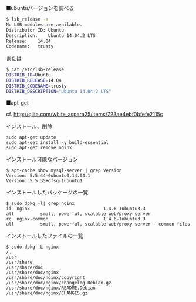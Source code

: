 
■ubuntuバージョンを調べる

```bash
$ lsb_release -a
No LSB modules are available.
Distributor ID:	Ubuntu
Description:	Ubuntu 14.04.2 LTS
Release:	14.04
Codename:	trusty
```

または

```bash
$ cat /etc/lsb-release
DISTRIB_ID=Ubuntu
DISTRIB_RELEASE=14.04
DISTRIB_CODENAME=trusty
DISTRIB_DESCRIPTION="Ubuntu 14.04.2 LTS"
```

■apt-get

cf. http://qiita.com/white_aspara25/items/723ae4ebf0bfefe2115c

インストール、削除

```
sudo apt-get update
sudo apt-get install -y build-essential
sudo apt-get remove nginx
```

インストール可能なバージョン

```
$ apt-cache show mysql-server | grep Version
Version: 5.5.44-0ubuntu0.14.04.1
Version: 5.5.35+dfsg-1ubuntu1
```

インストールしたパッケージの一覧

```
$ sudo dpkg -l| grep nginx
ii  nginx                            1.4.6-1ubuntu3.3                 all          small, powerful, scalable web/proxy server
rc  nginx-common                     1.4.6-1ubuntu3.3                 all          small, powerful, scalable web/proxy server - common files
```

インストールしたファイルの一覧

```
$ sudo dpkg -L nginx
/.
/usr
/usr/share
/usr/share/doc
/usr/share/doc/nginx
/usr/share/doc/nginx/copyright
/usr/share/doc/nginx/changelog.Debian.gz
/usr/share/doc/nginx/README.Debian
/usr/share/doc/nginx/CHANGES.gz
```
